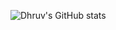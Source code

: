 ![Dhruv's GitHub stats](https://github-readme-stats.vercel.app/api?username=DHRUV-CODER&show_icons=true&theme=radical)
